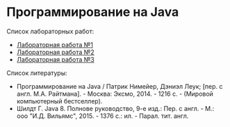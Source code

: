 # Программирование на Java

Список лабораторных работ:
- [Лабораторная работа №1](https://github.com/Vladislav-Lyuminarskiy/Java-course/tree/master/lab1)
- [Лабораторная работа №2](https://github.com/Vladislav-Lyuminarskiy/Java-course/tree/master/lab2)
- [Лабораторная работа №3](https://github.com/Vladislav-Lyuminarskiy/Java-course/tree/master/lab3)


Список литературы:
- Программирование на Java / Патрик Нимейер, Дэниэл Леук; [пер. с англ. М.А. Райтмана]. - Москва: Эксмо, 2014. - 1216 с. - (Мировой компьютерный бестселлер).
- Шилдт Г. Java 8. Полнове руководство, 9-е изд.: Пер. с англ. - М.: ооо "И.Д. Вильямс", 2015. - 1376 с.: ил. - Парал. тит. англ.

